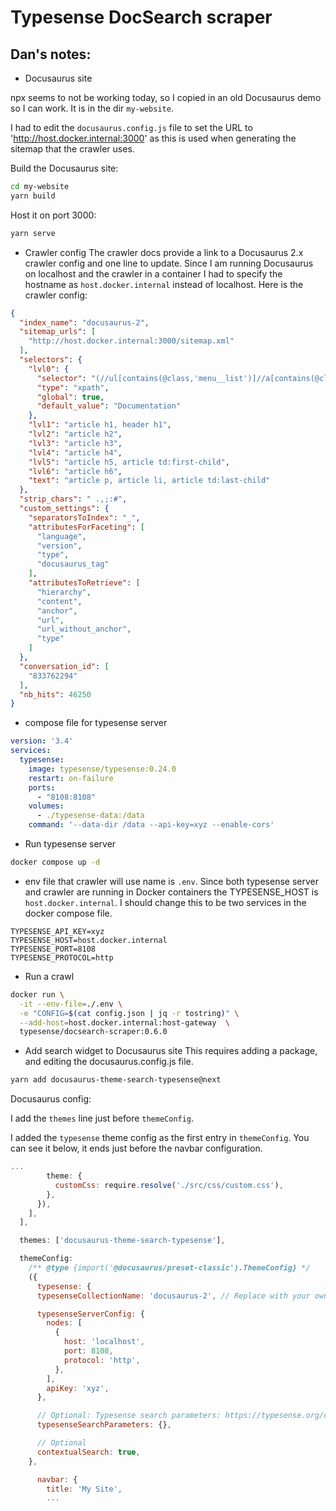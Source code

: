 # Typesense DocSearch scraper

## Dan's notes:

- Docusaurus site

npx seems to not be working today, so I copied in an old Docusaurus demo
so I can work.  It is in the dir `my-website`.  

I had to edit the `docusaurus.config.js` file to set the URL to 'http://host.docker.internal:3000' as this is used when generating the sitemap that the crawler uses.

Build the Docusaurus site:
```bash
cd my-website
yarn build
```

Host it on port 3000:
```bash
yarn serve
```

- Crawler config
The crawler docs provide a link to a Docusaurus 2.x crawler config and one line to update.
Since I am running Docusaurus on localhost and the crawler in a container I had to specify
the hostname as `host.docker.internal` instead of localhost.  Here is the crawler config:

```json
{
  "index_name": "docusaurus-2",
  "sitemap_urls": [
    "http://host.docker.internal:3000/sitemap.xml"
  ],
  "selectors": {
    "lvl0": {
      "selector": "(//ul[contains(@class,'menu__list')]//a[contains(@class, 'menu__link menu__link--sublist menu__link--active')]/text() | //nav[contains(@class, 'navbar')]//a[contains(@class, 'navbar__link--active')]/text())[last()]",
      "type": "xpath",
      "global": true,
      "default_value": "Documentation"
    },
    "lvl1": "article h1, header h1",
    "lvl2": "article h2",
    "lvl3": "article h3",
    "lvl4": "article h4",
    "lvl5": "article h5, article td:first-child",
    "lvl6": "article h6",
    "text": "article p, article li, article td:last-child"
  },
  "strip_chars": " .,;:#",
  "custom_settings": {
    "separatorsToIndex": "_",
    "attributesForFaceting": [
      "language",
      "version",
      "type",
      "docusaurus_tag"
    ],
    "attributesToRetrieve": [
      "hierarchy",
      "content",
      "anchor",
      "url",
      "url_without_anchor",
      "type"
    ]
  },
  "conversation_id": [
    "833762294"
  ],
  "nb_hits": 46250
}
```

- compose file for typesense server

```yaml
version: '3.4'
services:
  typesense:
    image: typesense/typesense:0.24.0
    restart: on-failure
    ports:
      - "8108:8108"
    volumes:
      - ./typesense-data:/data
    command: '--data-dir /data --api-key=xyz --enable-cors'
```

- Run typesense server

```bash
docker compose up -d
```

- env file that crawler will use
name is `.env`.  Since both typesense server and crawler are running in Docker containers
the TYPESENSE_HOST is `host.docker.internal`.  I should change this to be two services
in the docker compose file.

```
TYPESENSE_API_KEY=xyz
TYPESENSE_HOST=host.docker.internal
TYPESENSE_PORT=8108
TYPESENSE_PROTOCOL=http
```

- Run a crawl
```bash
docker run \
  -it --env-file=./.env \
  -e "CONFIG=$(cat config.json | jq -r tostring)" \
  --add-host=host.docker.internal:host-gateway  \
  typesense/docsearch-scraper:0.6.0
```

- Add search widget to Docusaurus site
This requires adding a package, and editing the docusaurus.config.js file.

```bash
yarn add docusaurus-theme-search-typesense@next
```

Docusaurus config:

I add the `themes` line just before `themeConfig`.

I added the `typesense` theme config as the first entry in `themeConfig`.  You can see it below, it ends just before the navbar configuration.
```js
...
        theme: {
          customCss: require.resolve('./src/css/custom.css'),
        },
      }),
    ],
  ],

  themes: ['docusaurus-theme-search-typesense'],

  themeConfig:
    /** @type {import('@docusaurus/preset-classic').ThemeConfig} */
    ({
      typesense: {
      typesenseCollectionName: 'docusaurus-2', // Replace with your own doc site's name. Should match the collection name in the scraper settings.

      typesenseServerConfig: {
        nodes: [
          {
            host: 'localhost',
            port: 8108,
            protocol: 'http',
          },
        ],
        apiKey: 'xyz',
      },

      // Optional: Typesense search parameters: https://typesense.org/docs/0.21.0/api/documents.md#search-parameters
      typesenseSearchParameters: {},

      // Optional
      contextualSearch: true,
    },

      navbar: {
        title: 'My Site',
        ...
```



